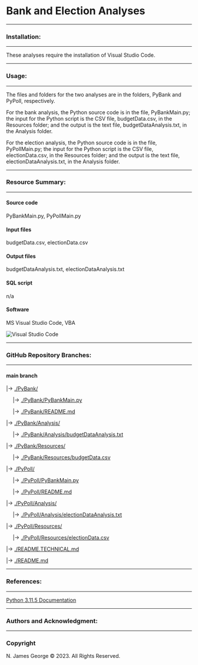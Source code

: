 # **Bank and Election Analyses**

----

### **Installation:**

----

These analyses require the installation of Visual Studio Code.

----

### **Usage:**

----

The files and folders for the two analyses are in the folders, PyBank and PyPoll, respectively.  

For the bank analysis, the Python source code is in the file, PyBankMain.py; the input for the Python script is the CSV file, budgetData.csv, in the Resources folder; and the output is the text file, budgetDataAnalysis.txt, in the Analysis folder.

For the election analysis, the Python source code is in the file, PyPollMain.py; the input for the Python script is the CSV file, electionData.csv, in the Resources folder; and the output is the text file, electionDataAnalysis.txt, in the Analysis folder.

----

### **Resource Summary:**

----

#### **Source code**

PyBankMain.py, PyPollMain.py

#### **Input files**

budgetData.csv, electionData.csv

#### **Output files**

budgetDataAnalysis.txt, electionDataAnalysis.txt

#### **SQL script**

n/a

#### **Software**

MS Visual Studio Code, VBA

![Visual Studio Code](https://img.shields.io/badge/Visual%20Studio%20Code-0078d7.svg?style=for-the-badge&logo=visual-studio-code&logoColor=white)

----

### **GitHub Repository Branches:**

----

#### main branch 

|&rarr; [./PyBank/](./PyBank/)

  &emsp; |&rarr; [./PyBank/PyBankMain.py](./PyBank/PyBankMain.py)

  &emsp; |&rarr; [./PyBank/README.md](./PyBank/README.md)
  
|&rarr; [./PyBank/Analysis/](./PyBank/Analysis/)

  &emsp; |&rarr; [./PyBank/Analysis/budgetDataAnalysis.txt](./PyBank/Analysis/budgetDataAnalysis.txt)

|&rarr; [./PyBank/Resources/](./PyBank/Resources/)

  &emsp; |&rarr; [./PyBank/Resources/budgetData.csv](./PyBank/Resources/budgetData.csv)

|&rarr; [./PyPoll/](./PyPoll/)

  &emsp; |&rarr; [./PyPoll/PyBankMain.py](./PyPoll/PyBankMain.py)

  &emsp; |&rarr; [./PyPoll/README.md](./PyPoll/README.md)

|&rarr; [./PyPoll/Analysis/](./PyPoll/Analysis/)

  &emsp; |&rarr; [./PyPoll/Analysis/electionDataAnalysis.txt](./PyPoll/Analysis/electionDataAnalysis.txt)

|&rarr; [./PyPoll/Resources/](./PyPoll/Resources/)

  &emsp; |&rarr; [./PyPoll/Resources/electionData.csv](./PyPoll/Resources/electionData.csv)

|&rarr; [./README.TECHNICAL.md](./README.TECHNICAL.md)

|&rarr; [./README.md](./README.md)

----

### **References:**

----

[Python 3.11.5 Documentation](https://docs.python.org/3/)

----

### **Authors and Acknowledgment:**

----

### Copyright

N. James George © 2023. All Rights Reserved.
